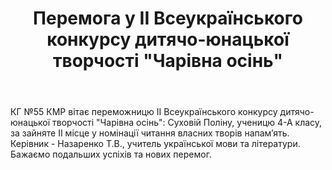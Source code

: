 ﻿---
title: Перемога у ІІ Всеукраїнського конкурсу дитячо-юнацької творчості "Чарівна осінь"
---

КГ №55 КМР вітає переможницю ІІ Всеукраїнського конкурсу дитячо-юнацької творчості "Чарівна осінь": Суховій Поліну, ученицю 4-А класу, за зайняте ІІ місце у номінації читання власних творів напам’ять. Керівник - Назаренко Т.В., учитель української мови та літератури. Бажаємо подальших успіхів та нових перемог.

<slideshow />

